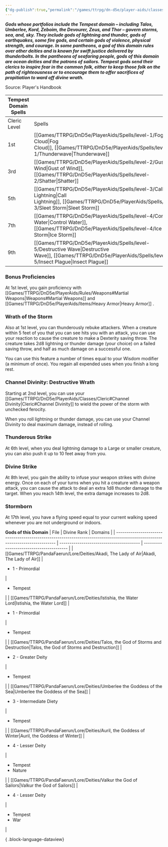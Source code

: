 ```yaml
---
{"dg-publish":true,"permalink":"/games/ttrpg/dn-d5e/player-aids/classes/class-specialisations/cleric-tempest-domain/","tags":["TTRPG/DND/5e"]}
---
```



**_Gods whose portfolios include the Tempest domain – including Talos, Umberlee, Kord, Zeboim, the Devourer, Zeus, and Thor – govern storms, sea, and, sky. They include gods of lightning and thunder, gods of earthquakes, some fire gods, and certain gods of violence, physical strength, and courage. In some pantheons, a god of this domain rules over other deities and is known for swift justice delivered by thunderbolts. In the pantheons of seafaring people, gods of this domain are ocean deities and the patrons of sailors. Tempest gods send their clerics to inspire fear in the common folk, either to keep those folk on the path of righteousness or to encourage them to offer sacrifices of propitiation to ward off divine wrath._**

Source: Player's Handbook

|Tempest Domain Spells|   |
|---|---|
|Cleric Level|Spells|
|1st|[[Games/TTRPG/DnD5e/PlayerAids/Spells/level-1/Fog Cloud\|Fog Cloud]], [[Games/TTRPG/DnD5e/PlayerAids/Spells/level-1/Thunderwave\|Thunderwave]]|
|3rd|[[Games/TTRPG/DnD5e/PlayerAids/Spells/level-2/Gust of Wind\|Gust of Wind]], [[Games/TTRPG/DnD5e/PlayerAids/Spells/level-2/Shatter\|Shatter]]|
|5th|[[Games/TTRPG/DnD5e/PlayerAids/Spells/level-3/Call Lightning\|Call Lightning]], [[Games/TTRPG/DnD5e/PlayerAids/Spells/level-3/Sleet Storm\|Sleet Storm]]|
|7th|[[Games/TTRPG/DnD5e/PlayerAids/Spells/level-4/Control Water\|Control Water]], [[Games/TTRPG/DnD5e/PlayerAids/Spells/level-4/Ice Storm\|Ice Storm]]|
|9th|[[Games/TTRPG/DnD5e/PlayerAids/Spells/level-5/Destructive Wave\|Destructive Wave]], [[Games/TTRPG/DnD5e/PlayerAids/Spells/level-5/Insect Plague\|Insect Plague]]|

### Bonus Proficiencies

At 1st level, you gain proficiency with [[Games/TTRPG/DnD5e/PlayerAids/Rules/Weapons#Martial Weapons\|Weapons#Martial Weapons]] and [[Games/TTRPG/DnD5e/PlayerAids/Items/Heavy Armor\|Heavy Armor]] .

### Wrath of the Storm

Also at 1st level, you can thunderously rebuke attackers. When a creature within 5 feet of you that you can see hits you with an attack, you can use your reaction to cause the creature to make a Dexterity saving throw. The creature takes 2d8 lightning or thunder damage (your choice) on a failed saving throw, and half as much damage on a successful one.

You can use this feature a number of times equal to your Wisdom modifier (a minimum of once). You regain all expended uses when you finish a long rest.

### Channel Divinity: Destructive Wrath

Starting at 2nd level, you can use your [[Games/TTRPG/DnD5e/PlayerAids/Classes/Cleric#Channel Divinity\|Cleric#Channel Divinity]] to wield the power of the storm with unchecked ferocity.

When you roll lightning or thunder damage, you can use your Channel Divinity to deal maximum damage, instead of rolling.

### Thunderous Strike

At 6th level, when you deal lightning damage to a Large or smaller creature, you can also push it up to 10 feet away from you.

### Divine Strike

At 8th level, you gain the ability to infuse your weapon strikes with divine energy. Once on each of your turns when you hit a creature with a weapon attack, you can cause the attack to deal an extra 1d8 thunder damage to the target. When you reach 14th level, the extra damage increases to 2d8.

### Stormborn

At 17th level, you have a flying speed equal to your current walking speed whenever you are not underground or indoors.

**Gods of this Domain**
| File                                                                                                                           | Divine Rank                              | Domains                                  |
| ------------------------------------------------------------------------------------------------------------------------------ | ---------------------------------------- | ---------------------------------------- |
| [[Games/TTRPG/PandaFaerun/Lore/Deities/Akadi, The Lady of Air\|Akadi, The Lady of Air]]                                     | <ul><li>1 - Primordial</li></ul>         | <ul><li>Tempest</li></ul>                |
| [[Games/TTRPG/PandaFaerun/Lore/Deities/Istishia, the Water Lord\|Istishia, the Water Lord]]                                 | <ul><li>1 - Primordial</li></ul>         | <ul><li>Tempest</li></ul>                |
| [[Games/TTRPG/PandaFaerun/Lore/Deities/Talos, the God of Storms and Destruction\|Talos, the God of Storms and Destruction]] | <ul><li>2 - Greater Deity</li></ul>      | <ul><li>Tempest</li></ul>                |
| [[Games/TTRPG/PandaFaerun/Lore/Deities/Umberlee the Goddess of the Sea\|Umberlee the Goddess of the Sea]]                   | <ul><li>3 - Intermediate Diety</li></ul> | <ul><li>Tempest</li></ul>                |
| [[Games/TTRPG/PandaFaerun/Lore/Deities/Auril, the Goddess of Winter\|Auril, the Goddess of Winter]]                         | <ul><li>4 - Lesser Deity</li></ul>       | <ul><li>Tempest</li><li>Nature</li></ul> |
| [[Games/TTRPG/PandaFaerun/Lore/Deities/Valkur the God of Sailors\|Valkur the God of Sailors]]                               | <ul><li>4 - Lesser Deity</li></ul>       | <ul><li>Tempest</li><li>War</li></ul>    |

{ .block-language-dataview}